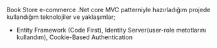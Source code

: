 Book Store e-commerce
.Net core MVC patterniyle hazırladığım projede kullandığım teknolojiler ve yaklaşımlar;
- Entity Framework (Code First), Identity Server(user-role metotlarını kullandım), Cookie-Based Authentication
